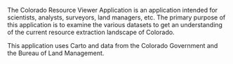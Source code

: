 The Colorado Resource Viewer Application is an application intended for scientists, analysts, surveyors, land managers, etc. 
The primary purpose of this application is to examine the various datasets to get an understanding of the current resource extraction landscape of Colorado.

This application uses Carto and data from the Colorado Government and the Bureau of Land Management. 

